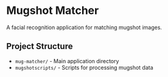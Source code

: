 # Mugshot Matcher

A facial recognition application for matching mugshot images.

## Project Structure

- `mug-matcher/` - Main application directory
- `mugshotscripts/` - Scripts for processing mugshot data 